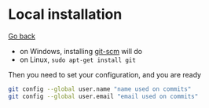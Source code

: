 # Local installation

[Go back](index.md#introduction)

* on Windows, installing [git-scm](https://git-scm.com/) will do
* on Linux, ``sudo apt-get install git``

Then you need to set your configuration, and you are ready

```bash
git config --global user.name "name used on commits"
git config --global user.email "email used on commits"
```